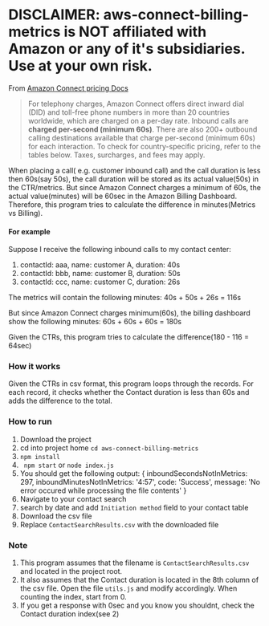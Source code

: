 # DISCLAIMER: aws-connect-billing-metrics is NOT affiliated with Amazon or any of it's subsidiaries. Use at your own risk.

From [Amazon Connect pricing Docs](https://www.google.com/aclk?sa=L&ai=DChcSEwiQhprt66X4AhUQ7u0KHT9wC24YABABGgJkZw&sig=AOD64_0gFq9YFh6JK-cTnJakkdLXMPYzuA&ved=2ahUKEwi_jZTt66X4AhVPi1wKHZFmBWYQqyQoAHoECAIQBQ&adurl=)

> For telephony charges, Amazon Connect offers direct inward dial (DID) and toll-free phone numbers in more than 20 countries worldwide, which are charged on a per-day rate. Inbound calls are **charged per-second (minimum 60s)**. There are also 200+ outbound calling destinations available that charge per-second (minimum 60s) for each interaction. To check for country-specific pricing, refer to the tables below. Taxes, surcharges, and fees may apply.

When placing a call( e.g. customer inbound call) and the call duration is less then 60s(say 50s), 
the call duration will be stored as its actual value(50s) in the CTR/metrics.
But since Amazon Connect charges a minimum of 60s, the actual value(minutes) will be 60sec in the Amazon Billing Dashboard. 
Therefore, this program tries to calculate the difference in minutes(Metrics vs Billing).


#### For example

Suppose I receive the following inbound calls to my contact center:

1. contactId: aaa, name: customer A, duration: 40s
2. contactId: bbb, name: customer B, duration: 50s
3. contactId: ccc, name: customer C, duration: 26s

The metrics will contain the following minutes: 40s + 50s + 26s = 116s

But since Amazon Connect charges minimum(60s), the billing dashboard show the following minutes: 60s + 60s + 60s = 180s

Given the CTRs, this program tries to calculate the difference(180 - 116 = 64sec)

### How it works

Given the CTRs in csv format, this program loops through the records.
For each record, it checks whether the Contact duration is less than 60s and adds the difference to the total.

### How to run
1. Download the project
2. cd into project home ```cd aws-connect-billing-metrics ```
3. ```npm install```
4. ``` npm start``` or ```node index.js```
5. You should get the following output: { inboundSecondsNotInMetrics: 297, inboundMinutesNotInMetrics: '4:57', code: 'Success', message: 'No error occured while processing the file contents' }
6. Navigate to your contact search
7. search by date and add ```Initiation method``` field to your contact table
8. Download the csv file
9. Replace ```ContactSearchResults.csv``` with the downloaded file


### Note
1. This program assumes that the filename is ```ContactSearchResults.csv``` and located in the project root. 
2. It also assumes that the Contact duration is located in the 8th column of the csv file. Open the file ```utils.js``` and modify accordingly. When counting the index, start from 0.
3. If you get a response with 0sec and you know you shouldnt, check the Contact duration index(see 2)




